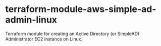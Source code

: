 # terraform-module-aws-simple-ad-admin-linux
Terraform module for creating an Active Directory (or SimpleAD) Administrator EC2 instance on Linux.

